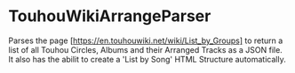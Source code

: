 # TouhouWikiArrangeParser
Parses the page [https://en.touhouwiki.net/wiki/List_by_Groups] to return a list of all Touhou Circles, Albums and their Arranged Tracks as a JSON file. It also has the abilit to create a 'List by Song' HTML Structure automatically.
